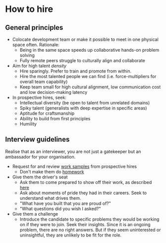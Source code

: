 # How to hire

## General principles

- Colocate development team or make it possible to meet in one physical space often. Rationale:
  - Being in the same space speeds up collaborative hands-on problem solving
  - Fully remote peers struggle to culturally align and collaborate
- Aim for high talent _density_
  - Hire sparingly. Prefer to train and promote from within.
  - Hire the most talented people we can find (i.e. force-multipliers for overall team capability)
  - Keep team small for high cultural alignment, low communication cost and low decision-making latency
- In prospective hires, seek:
  - Intellectual diversity (be open to talent from unrelated domains)
  - Spiky talent (generalists with deep expertise in specific areas)
  - Aptitude for craftsmanship
  - Ability to build from first principles
  - Humility

## Interview guidelines

Realise that as an interviewer, you are not just a gatekeeper but an ambassador for your organisation.

- Request for and review [work samples](./media/work_samples.pdf) from prospective hires
  - Don't make them do [homework](./media/homework.pdf)
- Give them the driver's seat
  - Ask them to come prepared to show off their work, as described [here](./media/colleagues_wanted.pdf)
  - Ask about moments of pride they had in their careers. Seek to understand what drives them.
  - "What have you built that you are proud of?"
  - "What questions did you wish I asked?"
- Give them a challenge
  - Introduce the candidate to specific problems they would be working on if they were to join. Seek their insights. Since it is an ongoing problem, there are no right answers. But if they seem uninterested or uninsightful, they are unlikely to be fit for the role.
